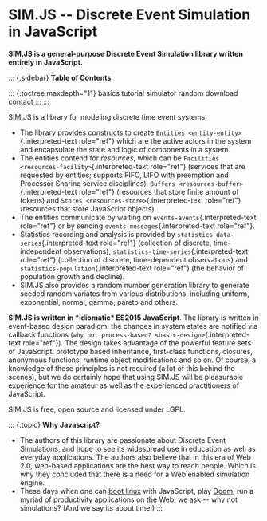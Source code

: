 SIM.JS \-- Discrete Event Simulation in JavaScript
==================================================

**SIM.JS is a general-purpose Discrete Event Simulation library written
entirely in JavaScript.**

::: {.sidebar}
**Table of Contents**

::: {.toctree maxdepth="1"}
basics tutorial simulator random download contact
:::
:::

SIM.JS is a library for modeling discrete time event systems:

-   The library provides constructs to create
    `Entities <entity-entity>`{.interpreted-text role="ref"} which are
    the active actors in the system and encapsulate the state and logic
    of components in a system.
-   The entities contend for *resources*, which can be
    `Facilities <resources-facility>`{.interpreted-text role="ref"}
    (services that are requested by entities; supports FIFO, LIFO with
    preemption and Processor Sharing service disciplines),
    `Buffers <resources-buffer>`{.interpreted-text role="ref"}
    (resources that store finite amount of tokens) and
    `Stores <resources-store>`{.interpreted-text role="ref"} (resources
    that store JavaScript objects).
-   The entities communicate by waiting on
    `events-events`{.interpreted-text role="ref"} or by sending
    `events-messages`{.interpreted-text role="ref"}.
-   Statistics recording and analysis is provided by
    `statistics-data-series`{.interpreted-text role="ref"} (collection
    of discrete, time-independent observations),
    `statistics-time-series`{.interpreted-text role="ref"} (collection
    of discrete, time-dependent observations) and
    `statistics-population`{.interpreted-text role="ref"} (the behavior
    of population growth and decline).
-   SIM.JS also provides a random number generation library to generate
    seeded random variates from various distributions, including
    uniform, exponential, normal, gamma, pareto and others.

**SIM.JS is written in \*idiomatic\* ES2015 JavaScript**. The library is
written in event-based design paradigm: the changes in system states are
notified via callback functions
(`why not process-based? <basic-design>`{.interpreted-text role="ref"}).
The design takes advantage of the powerful feature sets of JavaScript:
prototype based inheritance, first-class functions, closures, anonymous
functions, runtime object modifications and so on. Of course, a
knowledge of these principles is not required (a lot of this behind the
scenes), but we do certainly hope that using SIM.JS will be pleasurable
experience for the amateur as well as the experienced practitioners of
JavaScript.

SIM.JS is free, open source and licensed under LGPL.

::: {.topic}
**Why Javascript?**

-   The authors of this library are passionate about Discrete Event
    Simulations, and hope to see its widespread use in education as well
    as everyday applications. The authors also believe that in this era
    of Web 2.0, web-based applications are the best way to reach people.
    Which is why they concluded that there is a need for a Web enabled
    simulation engine.
-   These days when one can [boot linux](http://bellard.org/jslinux)
    with JavaScript, play
    [Doom](http://developer.mozilla.org/en-US/demos/detail/doom-on-the-web),
    run a myriad of productivity applications on the Web, we ask \-- why
    not simulations? (And we say its about time!)
:::
